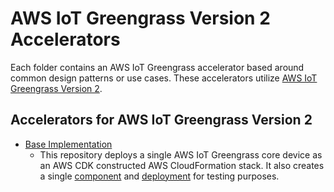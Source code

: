 # AWS IoT Greengrass Version 2 Accelerators

Each folder contains an AWS IoT Greengrass accelerator based around common design patterns or use cases. These accelerators utilize [AWS IoT Greengrass Version 2](https://docs.aws.amazon.com/greengrass/v2/developerguide/what-is-iot-greengrass.html).

## Accelerators for AWS IoT Greengrass Version 2

- [Base Implementation](base_implementation)
  - This repository deploys a single AWS IoT Greengrass core device as an AWS CDK constructed AWS CloudFormation stack. It also creates a single [component](https://docs.aws.amazon.com/greengrass/v2/developerguide/manage-components.html) and [deployment](https://docs.aws.amazon.com/greengrass/v2/developerguide/manage-deployments.html) for testing purposes.
